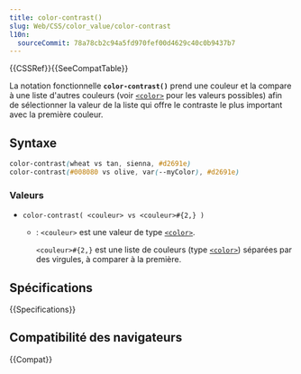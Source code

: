 ```yaml
---
title: color-contrast()
slug: Web/CSS/color_value/color-contrast
l10n:
  sourceCommit: 78a78cb2c94a5fd970fef00d4629c40c0b9437b7
---
```


{{CSSRef}}{{SeeCompatTable}}

La notation fonctionnelle **`color-contrast()`** prend une couleur et la compare à une liste d'autres couleurs (voir [`<color>`](/fr/docs/Web/CSS/color_value) pour les valeurs possibles) afin de sélectionner la valeur de la liste qui offre le contraste le plus important avec la première couleur.

## Syntaxe

```css
color-contrast(wheat vs tan, sienna, #d2691e)
color-contrast(#008080 vs olive, var(--myColor), #d2691e)
```

### Valeurs

- `color-contrast( <couleur> vs <couleur>#{2,} )`
  - : `<couleur>` est une valeur de type [`<color>`](/fr/docs/Web/CSS/color_value).

    `<couleur>#{2,}` est une liste de couleurs (type [`<color>`](/fr/docs/Web/CSS/color_value)) séparées par des virgules, à comparer à la première.

## Spécifications

{{Specifications}}

## Compatibilité des navigateurs

{{Compat}}
